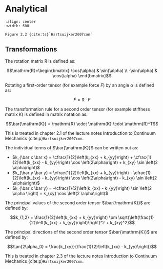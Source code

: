```{index} Transformations
```
```{index} Tensors
```

# Analytical
```{figure} ./analytical_data/image.png
:align: center
:width: 600

Figure 2.2 {cite:ts}`Hartsuijker2007con`
```

## Transformations
The rotation matrix R is defined as:

$$\mathrm{R}=\begin{bmatrix}
\cos(\alpha) & \sin(\alpha) \\
-\sin(\alpha) & \cos(\alpha)
\end{bmatrix}$$

Rotating a first-order tensor (for example force $F$) by an angle $\alpha$ is defined as:

$$\bar{F} = \mathrm{R} \cdot F $$

The transformation rule for a second order tensor (for example stiffness matrix $K$) is defined in matrix notation as:

$$\bar{\mathrm{K}} = \mathrm{R} \cdot \mathrm{K} \cdot \mathrm{R}^T$$

This is treated in chapter 2.1 of the lecture notes Introduction to Continuum Mechanics {cite:p}`Hartsuijker2007con`.

The individual terms of $\bar{\mathrm{K}}$ can be written out as:

- $k_{\bar x \bar x} = \cfrac{1}{2}\left(k_{xx} + k_{yy}\right) + \cfrac{1}{2}\left(k_{xx} - k_{yy}\right) \cos \left(2\alpha\right) + k_{xy} \sin \left(2 \alpha\right)$
- $k_{\bar y \bar y} = \cfrac{1}{2}\left(k_{xx} + k_{yy}\right) - \cfrac{1}{2}\left(k_{xx} - k_{yy}\right) \cos \left(2\alpha\right) - k_{xy} \sin \left(2 \alpha\right)$
- $k_{\bar x \bar y} = -\cfrac{1}{2}\left(k_{xx} - k_{yy}\right) \sin \left(2 \alpha \right) + k_{xy} \cos \left(2 \alpha\right)$

The principal values of the second order tensor $\bar{\mathrm{K}}$ are defined by:

$$k_{1,2} = \frac{1}{2}\left(k_{xx} + k_{yy}\right) \pm \sqrt{\left(\frac{1}{2}\left(k_{xx} + k_{yy}\right)\right)^2 + k_{xy}^2}$$

The principal directions of the second order tensor $\bar{\mathrm{K}}$ are defined by:

$$\tan{2\alpha_0} = \frac{k_{xy}}{\frac{1}{2}\left(k_{xx} - k_{yy}\right)}$$

This is treated in chapter 2.3 of the lecture notes Introduction to Continuum Mechanics {cite:p}`Hartsuijker2007con`.
